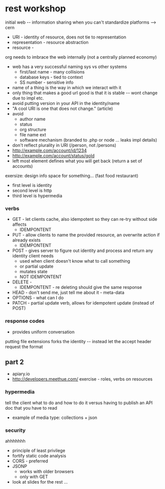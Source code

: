 # rest workshop
initial web -- information sharing when you can't standardize platforms --> cern

* URI - identity of resource, does not tie to representation
* representation - resource abstraction
* resource - 

org needs to imbrace the web internally (not a centrally planned economy)

* web has a very successful naming sys vs other systems
	* first/last name - many collisions
	* database keys - tied to context
	* SS number - sensitive info
* name of a thing is the way in which we interact with it
* only thing that makes a good url good is that it is stable -- wont change due to impl etc.
* avoid putting version in your API in the identity/name
* "A cool URI is one that does not change." (article)
* avoid
	* author name
	* status
	* org structure
	* file name ext
	* software mechanism (branded to .php or node ... leaks impl details)
* don't reflect plurality in URI (/person, not /persons)
* http://example.com/account/id/1234
* http://example.com/account/status/gold
* left most element defines what you will get back (return a set of accounts)

exersize: design info space for something... (fast food restaurant)
* first level is identity
* second level is http
* third level is hypermedia
### verbs
* GET - let clients cache, also idempotent so they can re-try without side affects
	* IDEMPONTENT
* PUT - allow clients to name the provided resource, an overwrite action if already exists
	* IDEMPONTENT
* POST - gives server to figure out identity and process and return any identity client needs
	* used when client doesn't know what to call something
	* or partial update
	* mutates state
	* NOT IDEMPONTENT
* DELETE - 
	* IDEMPONTENT -  re deleting should give the same response
* HEAD - don't send me, just tell me about it - meta-data
* OPTIONS - what can I do
* PATCH - partial update verb, allows for idempotent update (instead of POST)
### response codes
* provides uniform conversation

putting file extensions forks the identity -- instead let the accept header request the format

## part 2
* apiary.io
* http://developers.meethue.com/
exercise - roles, verbs on resources

### hypermedia
tell the client what to do and how to do it versus having to publish an API doc that you have to read
* example of media type: collections + json

### security
ahhhhhhh
* principle of least privilege
* fortify static code analysis
* CORS - preferred
* JSONP
	* works with older browsers
	* only with GET
* look at slides for the rest ...